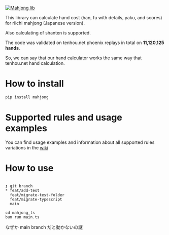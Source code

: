 [![Mahjong lib](https://github.com/MahjongRepository/mahjong/actions/workflows/pythonapp.yml/badge.svg)](https://github.com/MahjongRepository/mahjong/actions/workflows/pythonapp.yml)

This library can calculate hand cost (han, fu with details, yaku, and scores) for riichi mahjong (Japanese version).

Also calculating of shanten is supported.

The code was validated on tenhou.net phoenix replays in total on **11,120,125 hands**.

So, we can say that our hand calculator works the same way that tenhou.net hand calculation.

# How to install

```bash
pip install mahjong
```

# Supported rules and usage examples

You can find usage examples and information about all supported rules variations in the [wiki](https://github.com/MahjongRepository/mahjong/wiki)

# How to use

```

❯ git branch
* feat/add-test
  feat/migrate-test-folder
  feat/migrate-typescript
  main

cd mahjong_ts
bun run main.ts
```

なぜか main branch だと動かないの謎
